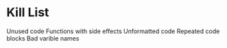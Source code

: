 Kill List
=========
Unused code
Functions with side effects
Unformatted code
Repeated code blocks
Bad varible names
